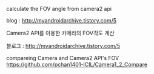calculate the FOV angle from camera2 api 

blog : http://myandroidarchive.tistory.com/5

Camera2 API를 이용한 카메라의 FOV각도 계산

블로그 : http://myandroidarchive.tistory.com/5

compareing Camera and Camera2 API's FOV
https://github.com/pchan1401-ICIL/Camera1_2_Compare
